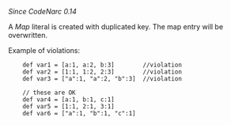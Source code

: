 
*Since CodeNarc 0.14*

A *Map* literal is created with duplicated key. The map entry will be overwritten.

Example of violations:

```
    def var1 = [a:1, a:2, b:3]        //violation
    def var2 = [1:1, 1:2, 2:3]        //violation
    def var3 = ["a":1, "a":2, "b":3]  //violation

    // these are OK
    def var4 = [a:1, b:1, c:1]
    def var5 = [1:1, 2:1, 3:1]
    def var6 = ["a":1, "b":1, "c":1]
```


